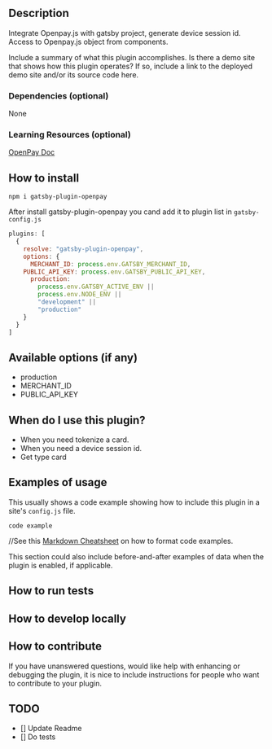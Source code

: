 ## Description

Integrate Openpay.js with gatsby project, generate device session id. Access to Openpay.js object from components.


Include a summary of what this plugin accomplishes. Is there a demo site that shows how this plugin operates? If so, include a link to the deployed demo site and/or its source code here.

### Dependencies (optional)

None

### Learning Resources (optional)

[OpenPay Doc](https://openpay.mx/docs/)


## How to install

    npm i gatsby-plugin-openpay

After install gatsby-plugin-openpay you cand add it to plugin list in ```gatsby-config.js```
```javascript
plugins: [
  {
    resolve: "gatsby-plugin-openpay",
    options: {
      MERCHANT_ID: process.env.GATSBY_MERCHANT_ID,
    PUBLIC_API_KEY: process.env.GATSBY_PUBLIC_API_KEY,
      production:
        process.env.GATSBY_ACTIVE_ENV ||
        process.env.NODE_ENV ||
        "development" ||
        "production"
    }
  }
]
```

## Available options (if any)

- production
- MERCHANT_ID
- PUBLIC_API_KEY

## When do I use this plugin?

- When you need tokenize a card.
- When you need a device session id.
- Get type card

## Examples of usage

This usually shows a code example showing how to include this plugin in a site's `config.js` file.

    code example

//See this [Markdown Cheatsheet](https://github.com/adam-p/markdown-here/wiki/Markdown-Cheatsheet#code) on how to format code examples.

This section could also include before-and-after examples of data when the plugin is enabled, if applicable.


## How to run tests

## How to develop locally

## How to contribute

If you have unanswered questions, would like help with enhancing or debugging the plugin, it is nice to include instructions for people who want to contribute to your plugin.

## TODO
* [] Update Readme
* [] Do tests
